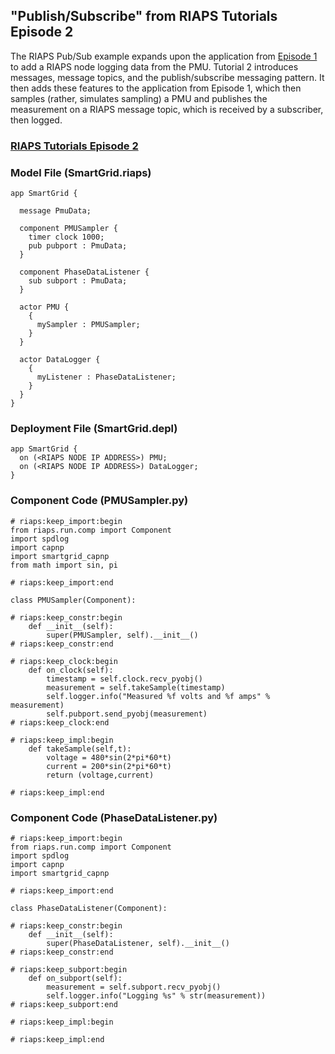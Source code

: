 ## "Publish/Subscribe" from RIAPS Tutorials Episode 2

The RIAPS Pub/Sub example expands upon the application from [Episode 1](https://riaps.github.io/tutorials/app-examples/hello-world.html "Link to Episode 1") to add a RIAPS node logging data from the PMU. Tutorial 2 introduces messages, message topics, and the publish/subscribe messaging pattern. It then adds these features to the application from Episode 1, which then samples (rather, simulates sampling) a PMU and publishes the measurement on a RIAPS message topic, which is received by a subscriber, then logged. 

### [RIAPS Tutorials Episode 2](https://www.youtube.com/watch?v=4bE0cddRiSE "RIAPS Tutorials Episode 2")



### Model File (SmartGrid.riaps)
```
app SmartGrid {
	
  message PmuData;

  component PMUSampler {
    timer clock 1000;
    pub pubport : PmuData;
  }
  
  component PhaseDataListener {
    sub subport : PmuData;
  }

  actor PMU {
    {
      mySampler : PMUSampler;
    }
  }
  
  actor DataLogger {
    {
      myListener : PhaseDataListener;
    }
  }
}
```

### Deployment File (SmartGrid.depl)
```
app SmartGrid {
  on (<RIAPS NODE IP ADDRESS>) PMU;
  on (<RIAPS NODE IP ADDRESS>) DataLogger;
}
```

### Component Code (PMUSampler.py)
```
# riaps:keep_import:begin
from riaps.run.comp import Component
import spdlog
import capnp
import smartgrid_capnp
from math import sin, pi

# riaps:keep_import:end

class PMUSampler(Component):

# riaps:keep_constr:begin
    def __init__(self):
        super(PMUSampler, self).__init__()
# riaps:keep_constr:end

# riaps:keep_clock:begin
    def on_clock(self):
        timestamp = self.clock.recv_pyobj()
        measurement = self.takeSample(timestamp)
        self.logger.info("Measured %f volts and %f amps" % measurement)
        self.pubport.send_pyobj(measurement)
# riaps:keep_clock:end

# riaps:keep_impl:begin
    def takeSample(self,t):
        voltage = 480*sin(2*pi*60*t)
        current = 200*sin(2*pi*60*t)
        return (voltage,current)

# riaps:keep_impl:end
```

### Component Code (PhaseDataListener.py)
```
# riaps:keep_import:begin
from riaps.run.comp import Component
import spdlog
import capnp
import smartgrid_capnp

# riaps:keep_import:end

class PhaseDataListener(Component):

# riaps:keep_constr:begin
    def __init__(self):
        super(PhaseDataListener, self).__init__()
# riaps:keep_constr:end

# riaps:keep_subport:begin
    def on_subport(self):
        measurement = self.subport.recv_pyobj()
        self.logger.info("Logging %s" % str(measurement))
# riaps:keep_subport:end

# riaps:keep_impl:begin

# riaps:keep_impl:end
```
